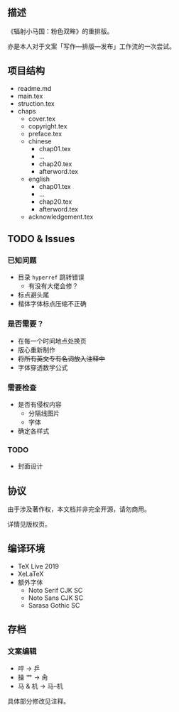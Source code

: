 ## 描述

《辐射小马国：粉色双眸》的重排版。

亦是本人对于文案「写作—排版—发布」工作流的一次尝试。

## 项目结构

- readme.md
- main.tex
- struction.tex
- chaps
    - cover.tex
    - copyright.tex
    - preface.tex
    - chinese
        - chap01.tex
        - ...
        - chap20.tex
        - afterword.tex
    - english
        - chap01.tex
        - ...
        - chap20.tex
        - afterword.tex
    - acknowledgement.tex

## TODO & Issues

### 已知问题

- 目录 `hyperref` 跳转错误
  - 有没有大佬会修？
- 标点避头尾
- 楷体字体标点压缩不正确

### 是否需要？

- 在每一个时间地点处换页
- 版心重新制作
- ~~将所有英文专有名词放入注释中~~
- 字体穿透数学公式

### 需要检查

- 是否有侵权内容
    - 分隔线图片
    - 字体
- 确定各样式


### TODO

- 封面设计


## 协议

由于涉及著作权，本文档并非完全开源，请勿商用。

详情见版权页。


## 编译环境

- TeX Live 2019
- XeLaTeX
- 额外字体
    - Noto Serif CJK SC
    - Noto Sans CJK SC
    - Sarasa Gothic SC


## 存档

### 文案编辑

- 呯 -> 乒
- 操 艹 -> 肏
- 马 & 机 -> 马–机

具体部分修改见注释。





